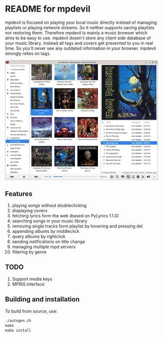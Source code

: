 README for mpdevil
==================
mpdevil is focused on playing your local music directly instead of managing playlists or playing network streams. So it neither supports saving playlists nor restoring them. Therefore mpdevil is mainly a music browser which aims to be easy to use. mpdevil dosen't store any client side database of your music library. Instead all tags and covers get presented to you in real time. So you'll never see any outdated information in your browser. mpdevil strongly relies on tags.

![ScreenShot](screenshots/mainwindow_0.7.0.png)

Features
--------

1. playing songs without doubleclicking
2. displaying covers
3. fetching lyrics form the web (based on PyLyrics 1.1.0)
4. searching songs in your music library
5. removing single tracks form playlist by hovering and pressing del
6. appending albums by middleclick
7. query albums by rightclick 
8. sending notifications on title change
9. managing multiple mpd servers
10. filtering by genre

TODO
----
1. Support media keys
2. MPRIS interface

Building and installation
-------------------------

To build from source, use:

    ./autogen.sh
    make
    make install
    
